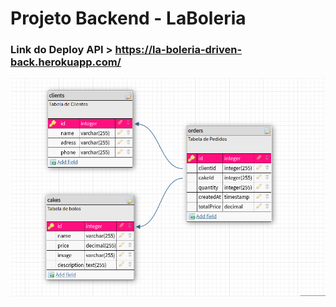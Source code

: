 # Projeto Backend - LaBoleria

### Link do Deploy API > https://la-boleria-driven-back.herokuapp.com/

<img src="./DataBase%20-%20Model.png" alt="Estrutura do projeto">